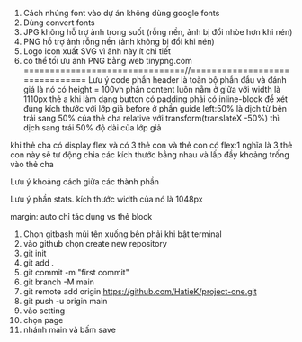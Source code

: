 1. Cách nhúng font vào dự án không dùng google fonts
2. Dùng convert fonts
3. JPG không hỗ trợ ảnh trong suốt (rỗng nền, ảnh bị đổi nhòe hơn khi nén)
4. PNG hỗ trợ ảnh rỗng nền (ảnh không bị đổi khi nén)
5. Logo icon xuất SVG vì ảnh này ít chi tiết 
6. có thể tối ưu ảnh PNG bằng web tinypng.com
===============================//===============================
Lưu ý code
phần header là toàn bộ phần đầu và đánh giá là nó có height = 100vh
phần content luôn nằm ở giữa với width là 1110px
thẻ a khi làm dạng button có padding phải có inline-block để xét đúng kích thước
với lớp giả before ở phần guide
left:50% là dịch từ bên trái sang 50% của thẻ cha relative
với transform(translateX -50%) thì dịch sang trái 50% độ dài của lớp giả

khi thẻ cha có display flex và có 3 thẻ con và thẻ con có flex:1 nghĩa là 3 thẻ con này sẽ tự động chia các kích thước bằng nhau và lấp đầy khoảng trống vào thẻ cha

Lưu ý khoảng cách giữa các thành phần

Lưu ý phần stats. kích thước width của nó là 1048px

margin: auto chỉ tác dụng vs thẻ block

<!-- DEPLOY GITHUB -->
1. Chọn gitbash mũi tên xuống bên phải khi bật terminal
2. vào github chọn create new repository
3. git init
4. git add .
5.  git commit -m "first commit"
6.  git branch -M main
7.  git remote add origin https://github.com/HatieK/project-one.git
8.  git push -u origin main
9.  vào setting
10. chọn page
11. nhánh main và bấm save